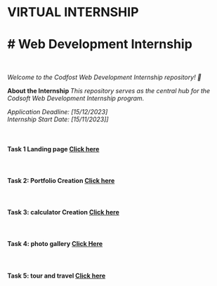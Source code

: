 # VIRTUAL INTERNSHIP
<p>
<h1># Web Development Internship</h1>
<br>

  
  <i> Welcome to the Codfost Web Development Internship repository! 🚀 </i>  </p>
<strong>About the Internship  </strong><i> This repository serves as the central hub for the Codsoft Web Development Internship program.</i>
<br>
<p><i>
Application Deadline: [15/12/2023] 
  <br>
Internship Start Date: [15/11/2023]]
</i></p>

<br>
<h4>Task 1 Landing page 
<a href="https://6557aeabfc11050932761909--leafy-khapse-aa8ecc.netlify.app/">  Click here</a></h4>
<br>
<h4> Task 2: Portfolio Creation <a href="https://656632bd2d35440326ba95c9--sage-muffin-bc186b.netlify.app/">  Click here</a></h4>
<br>
<h4>  Task 3:  calculator Creation <a href="https://6559f88751cc1b25a23ba276--flourishing-naiad-87fe45.netlify.app/">  Click here</a></h4>
<br>
<h4> Task 4:  photo gallery 
<a href="https://65d2f8242c9d7ac277770ba9--effervescent-cascaron-2ce016.netlify.app/">  Click Here</a></h4>
<br>

<h4>Task 5:  tour and travel 
<a href="https://65fec9187fedfff1775437dc--stellar-pavlova-0e96d9.netlify.app/">  Click here</a></h4>
<p>





